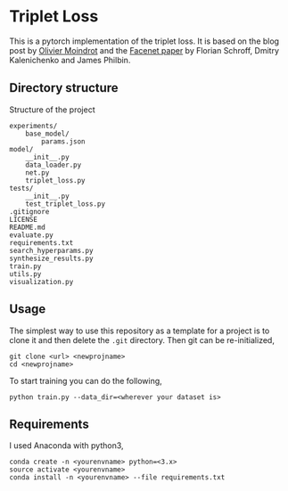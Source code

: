 # Triplet Loss

This is a pytorch implementation of the triplet loss. It is based on the blog post by [Olivier Moindrot](https://omoindrot.github.io/triplet-loss) and the [Facenet paper](https://arxiv.org/abs/1503.03832) by Florian Schroff, Dmitry Kalenichenko and James Philbin.

## Directory structure
Structure of the project
```
experiments/
    base_model/
        params.json
model/
    __init__.py
    data_loader.py
    net.py
    triplet_loss.py
tests/
    __init__.py
    test_triplet_loss.py
.gitignore
LICENSE
README.md
evaluate.py
requirements.txt
search_hyperparams.py
synthesize_results.py
train.py
utils.py
visualization.py
```

## Usage
The simplest way to use this repository as a template for a project is to clone it and then delete the `.git` directory. Then git can be re-initialized,
```
git clone <url> <newprojname>
cd <newprojname>
```
To start training you can do the following,
```
python train.py --data_dir=<wherever your dataset is>
```

## Requirements
I used Anaconda with python3,

```
conda create -n <yourenvname> python=<3.x>
source activate <yourenvname>
conda install -n <yourenvname> --file requirements.txt
```
